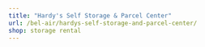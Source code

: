 ```yaml
---
title: "Hardy's Self Storage & Parcel Center"
url: /bel-air/hardys-self-storage-and-parcel-center/
shop: storage rental
---
```

